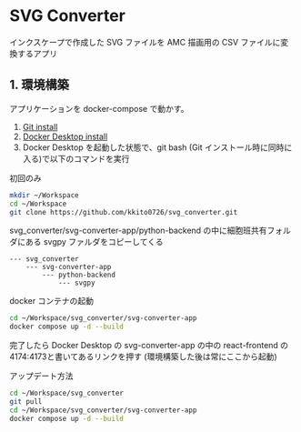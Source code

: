 # SVG Converter

インクスケープで作成した SVG ファイルを AMC 描画用の CSV ファイルに変換するアプリ

## 1. 環境構築

アプリケーションを docker-compose で動かす。

1. [Git install](https://qiita.com/T-H9703EnAc/items/4fbe6593d42f9a844b1c)
2. [Docker Desktop install](https://docs.docker.com/get-docker/)
3. Docker Desktop を起動した状態で、git bash (Git インストール時に同時に入る)で以下のコマンドを実行

初回のみ

```bash
mkdir ~/Workspace
cd ~/Workspace
git clone https://github.com/kkito0726/svg_converter.git
```

svg_converter/svg-converter-app/python-backend の中に細胞班共有フォルダにある svgpy ファルダをコピーしてくる

```
--- svg_converter
    --- svg-converter-app
        --- python-backend
            --- svgpy
```

docker コンテナの起動

```bash
cd ~/Workspace/svg_converter/svg-converter-app
docker compose up -d --build
```

完了したら Docker Desktop の svg-converter-app の中の react-frontend の4174:4173と書いてあるリンクを押す (環境構築した後は常にここから起動)

アップデート方法

```bash
cd ~/Workspace/svg_converter
git pull
cd ~/Workspace/svg_converter/svg-converter-app
docker compose up -d --build
```
